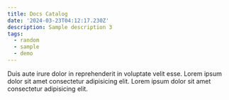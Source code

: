 ```yaml
---
title: Docs Catalog
date: '2024-03-23T04:12:17.230Z'
description: Sample description 3
tags:
  - random
  - sample
  - demo
---
```


Duis aute irure dolor in reprehenderit in voluptate velit esse.
Lorem ipsum dolor sit amet consectetur adipisicing elit.
Lorem ipsum dolor sit amet consectetur adipisicing elit.